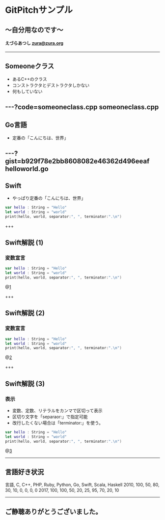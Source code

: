 # GitPitchサンプル
## 〜自分用なのです〜
#### えづらあつし <zura@zura.org>

---

## Someoneクラス
- あるC++のクラス
- コンストラクタとデストラクタしかない
- 何もしていない

---?code=someoneclass.cpp
someoneclass.cpp
---

## Go言語
- 定番の「こんにちは、世界」

---?gist=b929f78e2bb8608082e46362d496eeaf
helloworld.go
---

## Swift
- やっぱり定番の「こんにちは、世界」

```swift
var hello : String = "Hello"
let world : String = "world"
print(hello, world, separator:", ", terminator:".\n")
```

+++

## Swift解説 (1)
### 変数宣言

```swift
var hello : String = "Hello"
let world : String = "world"
print(hello, world, separator:", ", terminator:".\n")
```
@[1](変数の宣言はvar)

+++

## Swift解説 (2)
### 変数宣言

```swift
var hello : String = "Hello"
let world : String = "world"
print(hello, world, separator:", ", terminator:".\n")
```
@[2](定数の宣言はlet)

+++

## Swift解説 (3)
### 表示

- 変数、定数、リテラルをカンマで区切って表示
- 区切り文字を「separaor:」で指定可能
- 改行したくない場合は「terminator:」を使う。

```swift
var hello : String = "Hello"
let world : String = "world"
print(hello, world, separator:", ", terminator:".\n")
```
@[3](表示)

---

## 言語好き状況

<canvas data-chart="radar">
言語,   C, C++, PHP, Ruby, Python,  Go, Swift, Scala, Haskell
2010, 100,  50,  80,   30,     10,   0,     0,     0,       0
2017, 100, 100,  50,   20,     25,  95,    70,    20,      10
</canvas>

---

## ご静聴ありがとうございました。
